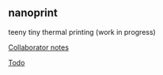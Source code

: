 nanoprint
-----

teeny tiny thermal printing (work in progress)

[Collaborator notes](COLLAB.md)

[Todo](TODO.md)
